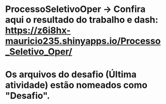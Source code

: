 # ProcessoSeletivoOper -> Confira aqui o resultado do trabalho e dash:  https://z6i8hx-mauricio235.shinyapps.io/Processo_Seletivo_Oper/

# Os arquivos do desafio (Última atividade) estão nomeados como "Desafio". 
